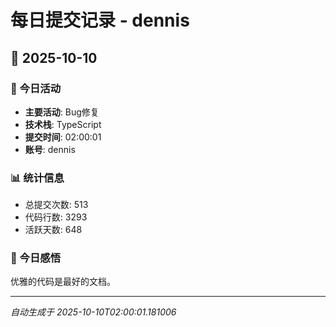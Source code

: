 # 每日提交记录 - dennis

## 📅 2025-10-10

### 🎯 今日活动
- **主要活动**: Bug修复
- **技术栈**: TypeScript
- **提交时间**: 02:00:01
- **账号**: dennis

### 📊 统计信息
- 总提交次数: 513
- 代码行数: 3293
- 活跃天数: 648

### 💭 今日感悟
优雅的代码是最好的文档。

---
*自动生成于 2025-10-10T02:00:01.181006*

